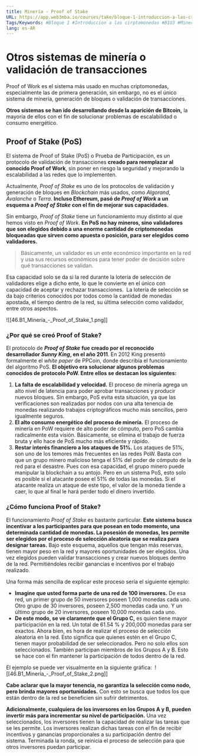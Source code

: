 ```yaml
---
title: Minería - Proof of Stake
URL: https://app.web3mba.io/courses/take/bloque-1-introduccion-a-las-criptomonedas/texts/35679593-u3-3-mineria-proof-of-stake
Tags/Keywords: #Bloque 1 #Introduccion a las cirptomonedas #B1U3 #Minería de criptomonedas #Minería #criptomonedas #Proof of Stake #PoS
lang: es-AR
---
```

# Otros sistemas de minería o validación de transacciones
Proof of Work es el sistema más usado en muchas criptomonedas, especialmente las de primera generación, sin embargo, no es el único sistema de minería, generación de bloques o validación de transacciones.

**Otros sistemas se han ido desarrollando desde la aparición de Bitcoin,** la mayoría de ellos con el fin de solucionar problemas de escalabilidad o consumo energético.

## Proof of Stake (PoS)
El sistema de Proof of Stake (PoS) o Prueba de Participación, es un protocolo de validación de transacciones **creado para reemplazar al conocido Proof of Work**, sin poner en riesgo la seguridad y mejorando la escalabilidad a las redes que lo implementen.

Actualmente, _Proof of Stake_ es uno de los protocolos de validación y generación de bloques en _Blockchain_ más usados, como _Algorand_, _Avalanche_ o _Terra_. **Incluso Ethereum, pasó de _Proof of Work_ a un esquema a _Proof of Stake_ con el fin de mejorar sus capacidades.** 

Sin embargo, _Proof of Stake_ tiene un funcionamiento muy distinto al que hemos visto en _Proof of Work_. **En PoS no hay mineros, sino validadores que son elegidos debido a una enorme cantidad de criptomonedas bloqueadas que sirven como apuesta o posición, para ser elegidos como validadores.** 

>Básicamente, un validador es un ente económico importante en la red y usa sus recursos económicos para tener poder de decisión sobre qué transacciones se validan.

Esa capacidad solo se da si la red durante la lotería de selección de validadores elige a dicho ente, lo que le convierte en el único con capacidad de aceptar y rechazar transacciones.  La lotería de selección se da bajo criterios conocidos por todos como la cantidad de monedas apostada, el tiempo dentro de la red, su última selección como validador, entre otros aspectos.

![[46.B1_Minería_-_Proof_of_Stake_1.png]]

### ¿Por qué se creó Proof of Stake?
El protocolo de _**Proof of Stake**_ **fue creado por el reconocido desarrollador _Sunny King_, en el año 2011**. En 2012 King presentó formalmente el _white paper_ de PPCoin, donde describía el funcionamiento del algoritmo PoS. **El objetivo era solucionar algunos problemas conocidos de protocolo PoW. Entre ellos se destacan los siguientes:**
1. **La falta de escalabilidad y velocidad.** El proceso de minería agrega un alto nivel de latencia para poder aprobar transacciones y producir nuevos bloques. Sin embargo, PoS evita esta situación, ya que las verificaciones son realizadas por nodos con una alta tenencia de monedas realizando trabajos criptográficos mucho más sencillos, pero igualmente seguros.
2. **El alto consumo energético del proceso de minería.** El proceso de minería en PoW requiere de alto poder de cómputo, pero PoS cambia radicalmente esta visión. Básicamente, se elimina el trabajo de fuerza bruta y ello hace de PoS mucho más eficiente y rápido.
3. **Restar interés financiero a los ataques de 51%.** Los ataques de 51%, son uno de los temores más frecuentes en las redes PoW. Basta con que un grupo minero malicioso tenga el 51% del poder de cómputo de la red para el desastre. Pues con esa capacidad, el grupo minero puede manipular la blockchain a su antojo. Pero en un sistema PoS, esto solo es posible si el atacante posee el 51% de todas las monedas. Si el atacante realiza un ataque de este tipo, el valor de la moneda tiende a caer, lo que al final le hará perder todo el dinero invertido.

### ¿Cómo funciona Proof of Stake?
El funcionamiento _Proof of Stake_ es bastante particular. **Este sistema busca incentivar a los participantes para que posean en todo momento, una determinada cantidad de monedas. La posesión de monedas, les permite ser elegidos por el proceso de selección aleatoria que se realiza para designar tareas.** Bajo este esquema, aquellos que tengan más reservas, tienen mayor peso en la red y mayores oportunidades de ser elegidos. Una vez elegidos pueden validar transacciones y crear nuevos bloques dentro de la red. Permitiéndoles recibir ganancias e incentivos por el trabajo realizado.

Una forma más sencilla de explicar este proceso sería el siguiente ejemplo:
- **Imagine que usted forma parte de una red de 100 inversores.** De esa red, un primer grupo de 50 inversores poseen 1,000 monedas cada uno. Otro grupo de 30 inversores, poseen 2,500 monedas cada uno. Y un último grupo de 20 inversores, poseen 10,000 monedas cada uno.
- **De este modo, se ve claramente que el Grupo C,** es quien tiene mayor participación en la red. Un total de 61.54 % y 200,000 monedas para ser exactos. Ahora bien, es hora de realizar el proceso de selección aleatoria en la red. Esto significa que quienes estén en el Grupo C, tienen mayor probabilidad de ser seleccionados. Pero no solo ellos son seleccionados. También participan miembros de los Grupos A y B. Esto se hace con el fin mantener la participación de todos dentro de la red.

El ejemplo se puede ver visualmente en la siguiente gráfica: 
![[46.B1_Minería_-_Proof_of_Stake_2.png]]       

**Cabe aclarar que la mayor tenencia, no garantiza la selección como nodo, pero brinda mayores oportunidades.** Con esto se busca que todos los que están dentro de la red se beneficien sin sufrir detrimentos.

**Adicionalmente, cualquiera de los inversores en los Grupos A y B, pueden invertir más para incrementar su nivel de participación.** Una vez seleccionados, los inversores tienen la capacidad de realizar las tareas que se les permite. Los inversores realizan dichas tareas con el fin de recibir incentivos y ganancias proporcionales a su participación dentro del sistema. Terminada la ronda, se reinicia el proceso de selección para que otros inversores puedan participar.
